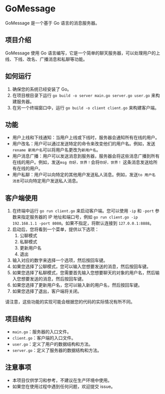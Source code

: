 # GoMessage

GoMessage 是一个基于 Go 语言的消息服务器。

## 项目介绍

GoMessage 使用 Go 语言编写，它是一个简单的聊天服务器，可以处理用户的上线、下线、改名、广播消息和私聊等功能。

## 如何运行

1. 确保您的系统已经安装了 Go。
2. 在项目根目录下运行 `go build -o server main.go server.go user.go` 来构建服务器。
3. 在另一个终端窗口中，运行 `go build -o client client.go` 来构建客户端。

## 功能

- 用户上线和下线通知：当用户上线或下线时，服务器会通知所有在线的用户。
- 用户改名：用户可以通过发送特定的命令来改变他们的用户名。例如，发送`rename 新用户名`可以将用户名更改为`新用户名`。
- 用户消息广播：用户可以发送消息到服务器，服务器会将这些消息广播到所有在线的用户。例如，发送`msg 你好，世界！`会将`你好，世界！`
  这条消息发送给所有在线的用户。
- 用户私聊：用户可以向特定的其他用户发送私人消息。例如，发送`to 用户名 消息`可以向特定用户发送私人消息。

## 客户端使用

1. 在终端中运行 `go run client.go` 来启动客户端。您可以使用 `-ip` 和 `-port` 参数来指定服务器的 IP
   地址和端口号，例如 `go run client.go -ip 192.168.1.1 -port 8080`。如果不指定，将默认连接到 `127.0.0.1:8888`。
2. 启动后，您将看到一个菜单，提供以下选项：
   1. 公聊模式
   2. 私聊模式
   3. 更新用户名
   0. 退出
3. 输入对应的数字来选择一个选项，然后按回车键。
4. 如果您选择了公聊模式，您可以输入您想要发送的消息，然后按回车键。
5. 如果您选择了私聊模式，您需要首先输入您想要聊天的对象的用户名，然后输入您想要发送的消息，然后按回车键。
6. 如果您选择了更新用户名，您可以输入新的用户名，然后按回车键。
7. 如果您选择了退出，客户端将关闭。

请注意，这些功能的实现可能会根据您的代码的实际情况有所不同。

## 项目结构

- `main.go`：服务器的入口文件。
- `client.go`：客户端的入口文件。
- `user.go`：定义了用户的数据结构和方法。
- `server.go`：定义了服务器的数据结构和方法。

## 注意事项

- 本项目仅供学习和参考，不建议在生产环境中使用。
- 如果您在使用过程中遇到任何问题，欢迎提交 issue。